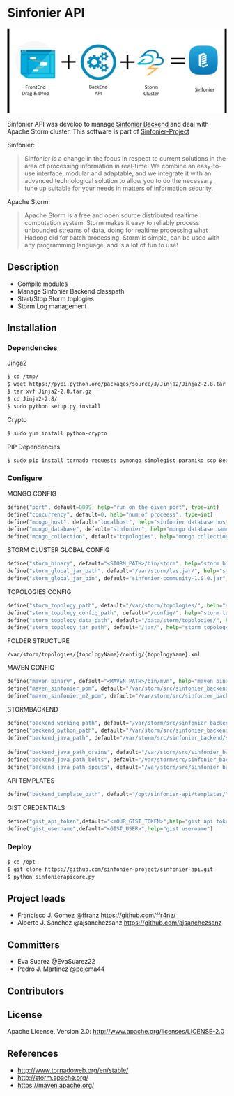 # Sinfonier API

![Figure 1 - Sinfonier Simple View](docs/images/SinfonierSimple.png "Figure 1 - Sinfonier Simple View")

Sinfonier API was develop to manage [Sinfonier Backend](https://github.com/sinfonier-project/sinfonier-backend) and deal with Apache Storm cluster. This software is part of [Sinfonier-Project](http://sinfonier-project.net)

Sinfonier:

> Sinfonier is a change in the focus in respect to current solutions in the area of processing information in real-time. We combine an easy-to-use interface, modular and adaptable, and we integrate it with an advanced technological solution to allow you to do the necessary tune up suitable for your needs in matters of information security.

Apache Storm:

> Apache Storm is a free and open source distributed realtime computation system. Storm makes it easy to reliably process unbounded streams of data, doing for realtime processing what Hadoop did for batch processing. Storm is simple, can be used with any programming language, and is a lot of fun to use!

## Description

* Compile modules
* Manage Sinfonier Backend classpath
* Start/Stop Storm toplogies
* Storm Log management

## Installation

### Dependencies

Jinga2

```sh
$ cd /tmp/
$ wget https://pypi.python.org/packages/source/J/Jinja2/Jinja2-2.8.tar.gz
$ tar xvf Jinja2-2.8.tar.gz
$ cd Jinja2-2.8/
$ sudo python setup.py install
```

Crypto

```sh
$ sudo yum install python-crypto
```

PIP Dependencies

```sh
$ sudo pip install tornado requests pymongo simplegist paramiko scp BeautifulSoup4
```

### Configure 

MONGO CONFIG

```python
define("port", default=8899, help="run on the given port", type=int)
define("concurrency", default=0, help="num of proceess", type=int)
define("mongo_host", default="localhost", help="sinfonier database host")
define("mongo_database", default="sinfonier", help="mongo database name")
define("mongo_collection", default="topologies", help="mongo collection name")
```

STORM CLUSTER GLOBAL CONFIG

```python
define("storm_binary", default="<STORM_PATH>/bin/storm", help="storm binay")
define("storm_global_jar_path", default="/var/storm/lastjar/", help="storm binary path")
define("storm_global_jar_bin", default="sinfonier-community-1.0.0.jar", help="storm binay")
```

TOPOLOGIES CONFIG

```python
define("storm_topology_path", default="/var/storm/topologies/", help="storm xml path")
define("storm_topology_config_path", default="/config/", help="storm topology config folder")
define("storm_topology_data_path", default="/data/storm/topologies/", help="topologies data path")
define("storm_topology_jar_path", default="/jar/", help="storm topology config folder")
```

FOLDER STRUCTURE

    /var/storm/topologies/{topologyName}/config/{topologyName}.xml

MAVEN CONFIG

```python
define("maven_binary", default="<MAVEN_PATH>/bin/mvn", help="maven binay")
define("maven_sinfonier_pom", default="/var/storm/src/sinfonier_backend/pom.xml", help="maven pom")
define("maven_sinfonier_m2_pom", default="/var/storm/src/sinfonier_backend/m2-pom.xml", help="maven m2-pom")
```

STORMBACKEND
```python
define("backend_working_path", default="/var/storm/src/sinfonier_backend/", help="backend path")
define("backend_python_path", default="/var/storm/src/sinfonier_backend/multilang/resources/", help="backend python path")
define("backend_java_path", default="/var/storm/src/sinfonier_backend/src/jvm/com/sinfonier/", help="backend java path")

define("backend_java_path_drains", default="/var/storm/src/sinfonier_backend/src/jvm/com/sinfonier/drains/", help="backend drains")
define("backend_java_path_bolts", default="/var/storm/src/sinfonier_backend/src/jvm/com/sinfonier/bolts/", help="backend bolts")
define("backend_java_path_spouts", default="/var/storm/src/sinfonier_backend/src/jvm/com/sinfonier/spouts/", help="backend spouts")
```

API TEMPLATES

```python
define("backend_template_path", default="/opt/sinfonier-api/templates/", help="API templates")
```

GIST CREDENTIALS

```python
define("gist_api_token",default="<YOUR_GIST_TOKEN>",help="gist api token")
define("gist_username",default="<GIST_USER>",help="gist username")
```


### Deploy

```sh
$ cd /opt
$ git clone https://github.com/sinfonier-project/sinfonier-api.git
$ python sinfonierapicore.py

```

## Project leads

* Francisco J. Gomez @ffranz https://github.com/ffr4nz/
* Alberto J. Sanchez @ajsanchezsanz https://github.com/ajsanchezsanz

## Committers

* Eva Suarez @EvaSuarez22
* Pedro J. Martinez @pejema44

## Contributors


## License

Apache License, Version 2.0: http://www.apache.org/licenses/LICENSE-2.0

## References

* http://www.tornadoweb.org/en/stable/
* http://storm.apache.org/
* https://maven.apache.org/


